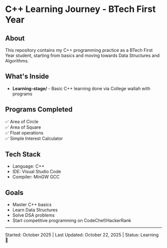 # C++ Learning Journey - BTech First Year

## About
This repository contains my C++ programming practice as a BTech First Year student, starting from basics and moving towards Data Structures and Algorithms.

## What's Inside
- **Learning-stage/** - Basic C++ learning done via  College wallah with programs

## Programs Completed
✅ Area of Circle  
✅ Area of Square  
✅ Float operations  
✅ Simple Interest Calculator  

## Tech Stack
- Language: C++
- IDE: Visual Studio Code
- Compiler: MinGW GCC

## Goals
- Master C++ basics
- Learn Data Structures
- Solve DSA problems
- Start competitive programming on CodeChef/HackerRank

---
Started: October 2025 | Last Updated: October 22, 2025 | Status: Learning 🚀